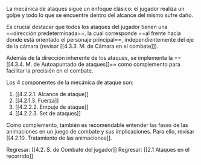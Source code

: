 
La mecánica de ataques sigue un enfoque clásico: el jugador realiza un golpe y todo lo que se encuentre dentro del alcance del mismo sufre daño.

Es crucial destacar que todos los ataques del jugador tienen una ==dirección predeterminada==, la cual corresponde ==al frente hacia donde está orientado el personaje principal==, independientemente del eje de la cámara (revisar [[4.3.3. M. de Cámara en el combate]]).

Además de la dirección inherente de los ataques, se implementa la ==[[4.3.4. M. de Autoapuntado de ataques]]== como complemento para facilitar la precisión en el combate.

Los 4 componentes de la mecánica de ataque son:

1. [[4.2.2.1. Alcance de ataque]]
2. [[4.2.1.3. Fuerza]]
3. [[4.2.2.2. Empuje de ataque]]
4. [[4.2.2.3. Set de ataques]]

Como complemento, también es recomendable entender las fases de las animaciones en un juego de combate y sus implicaciones. Para ello, revisar [[4.2.10. Tratamiento de las animaciones]].


Regresar: [[4.2. S. de Combate del jugador]]
Regresar: [[2.1 Ataques en el recorrido]]
